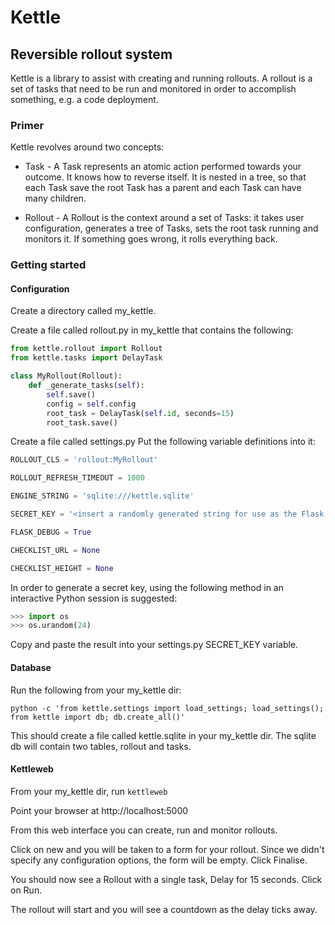 # Kettle
## Reversible rollout system

Kettle is a library to assist with creating and running rollouts. A rollout is a set of tasks that need to be run and monitored in order to accomplish something, e.g. a code deployment.

### Primer

Kettle revolves around two concepts:

* Task - A Task represents an atomic action performed towards your outcome. It knows how to reverse itself. It is nested in a tree, so that each Task save the root Task has a parent and each Task can have many children.

* Rollout - A Rollout is the context around a set of Tasks: it takes user configuration, generates a tree of Tasks, sets the root task running and monitors it. If something goes wrong, it rolls everything back.

### Getting started

#### Configuration

Create a directory called my_kettle.

Create a file called rollout.py in my_kettle that contains the following:

```python
from kettle.rollout import Rollout
from kettle.tasks import DelayTask

class MyRollout(Rollout):
    def _generate_tasks(self):
        self.save()
        config = self.config
        root_task = DelayTask(self.id, seconds=15)
        root_task.save()
```
Create a file called settings.py
Put the following variable definitions into it:

```python
ROLLOUT_CLS = 'rollout:MyRollout'

ROLLOUT_REFRESH_TIMEOUT = 1000

ENGINE_STRING = 'sqlite:///kettle.sqlite'

SECRET_KEY = '<insert a randomly generated string for use as the Flask secret key>'

FLASK_DEBUG = True

CHECKLIST_URL = None

CHECKLIST_HEIGHT = None
```

In order to generate a secret key, using the following method in an interactive Python session is suggested:

```python
>>> import os
>>> os.urandom(24)
```

Copy and paste the result into your settings.py SECRET_KEY variable.

#### Database

Run the following from your my_kettle dir:

```python -c 'from kettle.settings import load_settings; load_settings(); from kettle import db; db.create_all()'```

This should create a file called kettle.sqlite in your my_kettle dir. The sqlite db will contain two tables, rollout and tasks.

#### Kettleweb

From your my_kettle dir, run
```kettleweb```

Point your browser at http://localhost:5000

From this web interface you can create, run and monitor rollouts.

Click on new and you will be taken to a form for your rollout. Since we didn't specify any configuration options, the form will be empty. Click Finalise.

You should now see a Rollout with a single task, Delay for 15 seconds. Click on Run.

The rollout will start and you will see a countdown as the delay ticks away.
